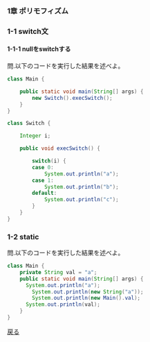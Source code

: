 ### 1章 ポリモフィズム

### 1-1 switch文

#### 1-1-1 nullをswitchする
問.以下のコードを実行した結果を述べよ。
```java
class Main {

    public static void main(String[] args) {
        new Switch().execSwitch();
    }
}

class Switch {

    Integer i;

    public void execSwitch() {

        switch(i) {
        case 0:
            System.out.println("a");
        case 1:
            System.out.println("b");
        default:
            System.out.println("c");
        }
    }
}
```
### 1-2 static
問.以下のコードを実行した結果を述べよ。
```java
class Main {
    private String val = "a";
	public static void main(String[] args) {
      System.out.println("a");
	    System.out.println(new String("a"));
	    System.out.println(new Main().val);
      System.out.println(val);
	}
}
```


[戻る](https://github.com/sanotyan1202/JavaGold/blob/master/0_Introduction.md)
